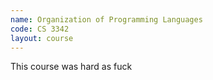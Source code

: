 ```yaml
---
name: Organization of Programming Languages
code: CS 3342
layout: course
---
```


This course was hard as fuck